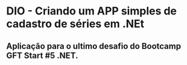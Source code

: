 # DIO - Criando um APP simples de cadastro de séries em .NEt

## Aplicação para o ultimo desafio do Bootcamp GFT Start #5 .NET.



